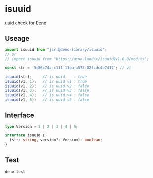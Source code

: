 # isuuid
uuid check for Deno

## Useage  

```ts
import isuuid from "jsr:@deno-library/isuuid";
// or
// import isuuid from "https://deno.land/x/isuuid@v1.0.0/mod.ts";

const str = '5d86c74a-c111-11ea-a575-02fcdc4e7412'; // v1

isuuid(str);     // is uuid    : true
isuuid(v1, 1);   // is uuid v1 : true
isuuid(v1, 2);   // is uuid v2 : false
isuuid(v1, 3);   // is uuid v3 : false
isuuid(v1, 4);   // is uuid v4 : false
isuuid(v1, 5);   // is uuid v5 : false
```

## Interface  
```ts
type Version = 1 | 2 | 3 | 4 | 5;

interface isuuid {
  (str: string, version?: Version): boolean;
}
```

## Test  

```bash
deno test
```  
